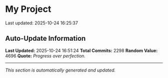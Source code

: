 # My Project


Last updated: 2025-10-24 16:25:37

































































































































































































































































































































































































































































































































































































































































































































































































































































































































































































































































































































































































































































































































































































































































































































































































































































































































































































































































































































































































































































































































































































































































































































































































































































































































































































































































































































































































## Auto-Update Information

**Last Updated:** 2025-10-24 16:51:24
**Total Commits:** 2298
**Random Value:** 4696
**Quote:** _Progress over perfection._

---
_This section is automatically generated and updated._